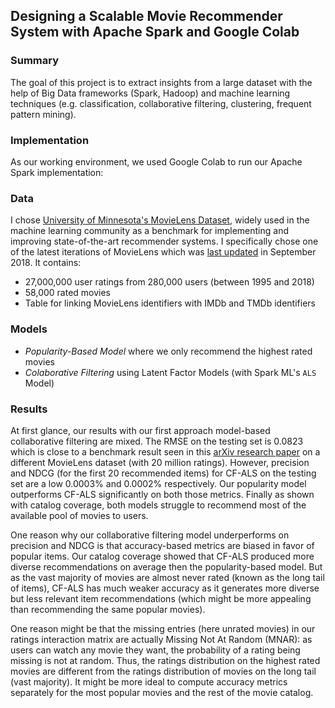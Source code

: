 ## Designing a Scalable Movie Recommender System with Apache Spark and Google Colab

### Summary

The goal of this project is to extract insights from a large dataset with the help of Big Data frameworks (Spark, Hadoop) and machine learning techniques (e.g. classification, collaborative filtering, clustering, frequent pattern mining).

### Implementation

As our working environment, we used Google Colab to run our Apache Spark implementation:

### Data

I chose [University of Minnesota's MovieLens Dataset](https://grouplens.org/datasets/movielens/), widely used in the machine learning community as a benchmark for implementing and improving state-of-the-art recommender systems. I specifically chose one of the latest iterations of MovieLens which was [last updated](https://grouplens.org/datasets/movielens/latest/) in September 2018. It contains:

- 27,000,000 user ratings from 280,000 users (between 1995 and 2018)
- 58,000 rated movies
- Table for linking MovieLens identifiers with IMDb and TMDb identifiers

### Models

- _Popularity-Based Model_ where we only recommend the highest rated movies
- _Colaborative Filtering_ using Latent Factor Models (with Spark ML's `ALS` Model)

### Results

At first glance, our results with our first approach model-based collaborative filtering are mixed. The RMSE on the testing set is 0.0823 which is close to a benchmark result seen in this [arXiv research paper](https://arxiv.org/abs/1606.07659) on a different MovieLens dataset (with 20 million ratings). However, precision and NDCG (for the first 20 recommended items) for CF-ALS on the testing set are a low 0.0003\% and 0.0002\% respectively. Our popularity model outperforms CF-ALS significantly on both those metrics. Finally as shown with catalog coverage, both models struggle to recommend most of the available pool of movies to users.

One reason why our collaborative filtering model underperforms on precision and NDCG is that accuracy-based metrics are biased in favor of popular items. Our catalog coverage showed that CF-ALS produced more diverse recommendations on average then the popularity-based model. But as the vast majority of movies are almost never rated (known as the long tail of items), CF-ALS has much weaker accuracy as it generates more diverse but less relevant item recommendations (which might be more appealing than recommending the same popular movies).

One reason might be that the missing entries (here unrated movies) in our ratings interaction matrix are actually Missing Not At Random (MNAR): as users can watch any movie they want, the probability of a rating being missing is not at random. Thus, the ratings distribution on the highest rated movies are different from the ratings distribution of movies on the long tail (vast majority). It might be more ideal to compute accuracy metrics separately for the most popular movies and the rest of the movie catalog.
